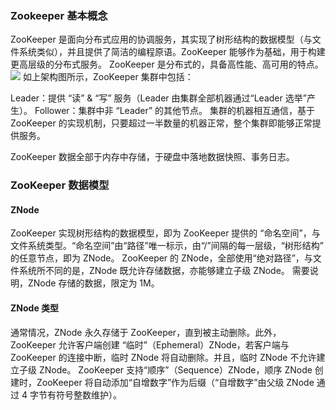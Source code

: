 ### Zookeeper 基本概念 ###
ZooKeeper 是面向分布式应用的协调服务，其实现了树形结构的数据模型（与文件系统类似），并且提供了简洁的编程原语。ZooKeeper 能够作为基础，用于构建更高层级的分布式服务。
ZooKeeper 是分布式的，具备高性能、高可用的特点。
![](http://images.gitbook.cn/3955e590-15d8-11e8-a2e2-d39d0a116722)
如上架构图所示，ZooKeeper 集群中包括：

Leader：提供 “读” & “写” 服务（Leader 由集群全部机器通过“Leader 选举”产生）。
Follower：集群中非 “Leader” 的其他节点。
集群的机器相互通信，基于 ZooKeeper 的实现机制，只要超过一半数量的机器正常，整个集群即能够正常提供服务。

ZooKeeper 数据全部于内存中存储，于硬盘中落地数据快照、事务日志。

### ZooKeeper 数据模型 ###
#### ZNode ####
ZooKeeper 实现树形结构的数据模型，即为 ZooKeeper 提供的 “命名空间”，与文件系统类型。“命名空间”由“路径”唯一标示，由“/”间隔的每一层级，“树形结构” 的任意节点，即为 ZNode。
ZooKeeper 的 ZNode，全部使用“绝对路径”，与文件系统所不同的是，ZNode 既允许存储数据，亦能够建立子级 ZNode。
需要说明，ZNode 存储的数据，限定为 1M。

#### ZNode 类型 ####
通常情况，ZNode 永久存储于 ZooKeeper，直到被主动删除。此外，ZooKeeper 允许客户端创建 “临时”（Ephemeral）ZNode，若客户端与 ZooKeeper 的连接中断，临时 ZNode 将自动删除。并且，临时 ZNode 不允许建立子级 ZNode。
ZooKeeper 支持“顺序”（Sequence）ZNode，顺序 ZNode 创建时，ZooKeeper 将自动添加“自增数字”作为后缀（“自增数字”由父级 ZNode 通过 4 字节有符号整数维护）。


